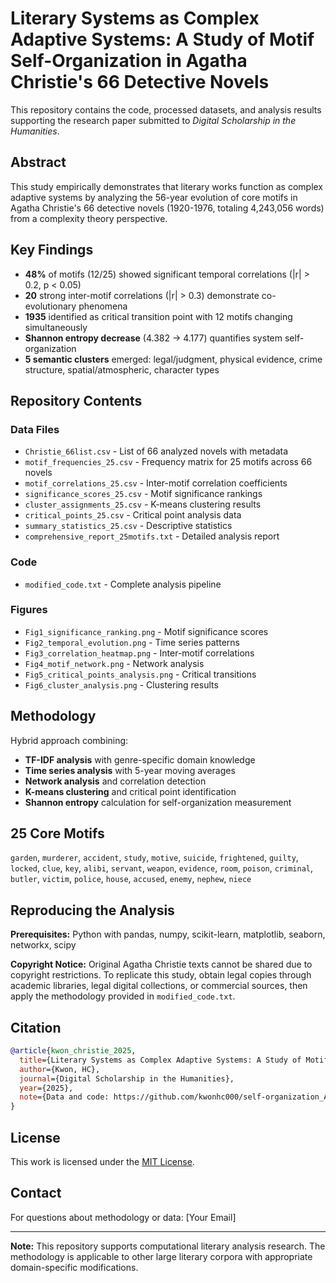 # Literary Systems as Complex Adaptive Systems: A Study of Motif Self-Organization in Agatha Christie's 66 Detective Novels

This repository contains the code, processed datasets, and analysis results supporting the research paper submitted to *Digital Scholarship in the Humanities*.

## Abstract

This study empirically demonstrates that literary works function as complex adaptive systems by analyzing the 56-year evolution of core motifs in Agatha Christie's 66 detective novels (1920-1976, totaling 4,243,056 words) from a complexity theory perspective.

## Key Findings

- **48%** of motifs (12/25) showed significant temporal correlations (|r| > 0.2, p < 0.05)
- **20** strong inter-motif correlations (|r| > 0.3) demonstrate co-evolutionary phenomena  
- **1935** identified as critical transition point with 12 motifs changing simultaneously
- **Shannon entropy decrease** (4.382 → 4.177) quantifies system self-organization
- **5 semantic clusters** emerged: legal/judgment, physical evidence, crime structure, spatial/atmospheric, character types

## Repository Contents

### Data Files
- `Christie_66list.csv` - List of 66 analyzed novels with metadata
- `motif_frequencies_25.csv` - Frequency matrix for 25 motifs across 66 novels
- `motif_correlations_25.csv` - Inter-motif correlation coefficients
- `significance_scores_25.csv` - Motif significance rankings
- `cluster_assignments_25.csv` - K-means clustering results
- `critical_points_25.csv` - Critical point analysis data
- `summary_statistics_25.csv` - Descriptive statistics
- `comprehensive_report_25motifs.txt` - Detailed analysis report

### Code
- `modified_code.txt` - Complete analysis pipeline

### Figures
- `Fig1_significance_ranking.png` - Motif significance scores
- `Fig2_temporal_evolution.png` - Time series patterns
- `Fig3_correlation_heatmap.png` - Inter-motif correlations
- `Fig4_motif_network.png` - Network analysis
- `Fig5_critical_points_analysis.png` - Critical transitions
- `Fig6_cluster_analysis.png` - Clustering results

## Methodology

Hybrid approach combining:
- **TF-IDF analysis** with genre-specific domain knowledge
- **Time series analysis** with 5-year moving averages
- **Network analysis** and correlation detection
- **K-means clustering** and critical point identification
- **Shannon entropy** calculation for self-organization measurement

## 25 Core Motifs

`garden`, `murderer`, `accident`, `study`, `motive`, `suicide`, `frightened`, `guilty`, `locked`, `clue`, `key`, `alibi`, `servant`, `weapon`, `evidence`, `room`, `poison`, `criminal`, `butler`, `victim`, `police`, `house`, `accused`, `enemy`, `nephew`, `niece`

## Reproducing the Analysis

**Prerequisites:** Python with pandas, numpy, scikit-learn, matplotlib, seaborn, networkx, scipy

**Copyright Notice:** Original Agatha Christie texts cannot be shared due to copyright restrictions. To replicate this study, obtain legal copies through academic libraries, legal digital collections, or commercial sources, then apply the methodology provided in `modified_code.txt`.

## Citation

```bibtex
@article{kwon_christie_2025,
  title={Literary Systems as Complex Adaptive Systems: A Study of Motif Self-Organization in Agatha Christie's 66 Detective Novels},
  author={Kwon, HC},
  journal={Digital Scholarship in the Humanities},
  year={2025},
  note={Data and code: https://github.com/kwonhc000/self-organization_Agatha}
}
```

## License

This work is licensed under the [MIT License](LICENSE).

## Contact

For questions about methodology or data: [Your Email]

---

**Note:** This repository supports computational literary analysis research. The methodology is applicable to other large literary corpora with appropriate domain-specific modifications.
